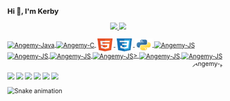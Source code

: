 ### Hi 👋, I'm Kerby


 <div align="center">
  <a href="https://github.com/kerby509">
  <img height="180em" src="https://github-readme-stats.vercel.app/api?username=Kerby&show_icons=true&theme=dracula&include_all_commits=true&count_private=true"/>
  <img height="180em" src="https://github-readme-stats.vercel.app/api/top-langs/?username=kerby509&layout=compact&langs_count=7&theme=dracula"/>
</div>
<div style="display: inline_block"><br>
  <img align="center" alt="Angemy-Java" height="30" width="40" src="https://cdn.jsdelivr.net/gh/devicons/devicon/icons/java/java-original-wordmark.svg">
  <img align="center" alt="Angemy-C" height="30" width="40" src="https://cdn.jsdelivr.net/gh/devicons/devicon/icons/c/c-original.svg">
  <img align="center" alt="Angemy-HTML" height="30" width="40" src="https://raw.githubusercontent.com/devicons/devicon/master/icons/html5/html5-original.svg">
  <img align="center" alt="Angemy-CSS" height="30" width="40" src="https://raw.githubusercontent.com/devicons/devicon/master/icons/css3/css3-original.svg">
  <img align="center" alt="Angemy-Python" height="30" width="40" src="https://raw.githubusercontent.com/devicons/devicon/master/icons/python/python-original.svg">
  <img align="center" alt="Angemy-JS" height="30" width="40" src="https://cdn.jsdelivr.net/gh/devicons/devicon/icons/javascript/javascript-original.svg">
  <img align="center" alt="Angemy-JS" height="30" width="40" src="https://cdn.jsdelivr.net/gh/devicons/devicon/icons/php/php-original.svg">
  <img align="center" alt="Angemy-JS" height="30" width="40" src="https://cdn.jsdelivr.net/gh/devicons/devicon/icons/mysql/mysql-original-wordmark.svg">
  <img align="center" alt="Angemy-JS" height="30" width="40" src="https://cdn.jsdelivr.net/gh/devicons/devicon/icons/postgresql/postgresql-original-wordmark.svg" />>
 <img align="center" alt="Angemy-JS" height="30" width="40" src="https://cdn.jsdelivr.net/gh/devicons/devicon/icons/react/react-original-wordmark.svg">
  <img align="center" alt="Angemy-JS" height="30" width="40" src="https://cdn.jsdelivr.net/gh/devicons/devicon/icons/sqlite/sqlite-original-wordmark.svg">

<img align="right" alt="Angemy-pic" height="150" style="border-radius:50px;" src="https://blog.lg.com.br/wp-content/uploads/2019/11/tecnologia-e-ser-humano-1.png">

</div>
  
  ##
 
<div> 
  <a href="https://twitter.com/Kerbylovince1" target="_blank"><img src="https://img.shields.io/badge/Twitter-1DA1F2?style=for-the-badge&logo=twitter&logoColor=white" target="_blank"></a>
  <a href="https://www.instagram.com/kerbykebodor/" target="_blank"><img src="https://img.shields.io/badge/-Instagram-%23E4405F?style=for-the-badge&logo=instagram&logoColor=white" target="_blank"></a>
 	<a href="https://www.facebook.com/kerbykebodor.lovince/" target="_blank"><img src="https://img.shields.io/badge/Facebook-1877F2?style=for-the-badge&logo=facebook&logoColor=white" target="_blank"></a>
 <a href="https://discord.com/channels/@me" target="_blank"><img src="https://img.shields.io/badge/Discord-7289DA?style=for-the-badge&logo=discord&logoColor=white" target="_blank"></a> 
  <a href = "mailto:lovincekerby99@gmail.com"><img src="https://img.shields.io/badge/Gmail-D14836?style=for-the-badge&logo=gmail&logoColor=white"></a>
  <a href="https://www.linkedin.com/in/kerby-lovince-a25874142/" target="_blank"><img src="https://img.shields.io/badge/-LinkedIn-%230077B5?style=for-the-badge&logo=linkedin&logoColor=white" target="_blank"></a> 
 
  ![Snake animation](https://github.com/kerby509/snake/blob/output/github-contribution-grid-snake.svg)
 
</div>
